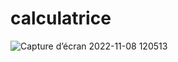 # calculatrice
![Capture d’écran 2022-11-08 120513](https://user-images.githubusercontent.com/116212206/200943444-c6de65f7-25e4-4a55-86df-0fff39f13582.png)
